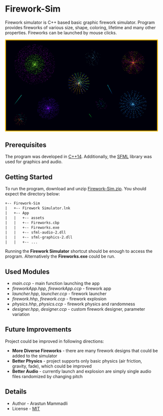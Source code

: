 # Firework-Sim
Firework simulator is C++ based basic graphic firework simulator. Program provides fireworks of various size, shape, coloring, lifetime and many other properties. Fireworks can be launched by mouse clicks.

<p align="center">
  <img src="demo/demo.png"></img>
</p>


## Prerequisites
The program was developed in [C++14](https://en.cppreference.com/w/cpp/14). Additionally, the [SFML](https://www.sfml-dev.org/) library was used for graphics and audio.


## Getting Started
To run the program, download and unzip [Firework-Sim.zip](Firework-Sim.zip). You should expect the directory below:

```
+-- Firework-Sim
|   +-- Firework Simulator.lnk
|   +-- App
|   |   +-- assets
|   |   +-- Fireworks.cbp
|   |   +-- Fireworks.exe
|   |   +-- sfml-audio-2.dll
|   |   +-- sfml-graphics-2.dll
|   |   +-- ...
```

Running the **Firework Simulator** shortcut should be enough to access the program. Alternatively the **Fireworks.exe** could be run.


## Used Modules
- *main.ccp* - main function launching the app
- *fireworkApp.hpp*, *fireworkApp.ccp* - firework app
- *launcher.hpp*, *launcher.ccp* - firework launcher
- *firework.hhp*, *firework.ccp* - firework explosion
- *physics.hhp*, *physics.ccp* - firework physics and randomness
- *designer.hpp*, *designer.ccp* - custom firework designer, parameter variation


## Future Improvements
Project could be improved in following directions:
- **More Diverse Fireworks** - there are many firework designs that could be added to the simulator
- **Better Physics** - project supports only basic physics (air friction, gravity, fade), which could be improved
- **Better Audio** - currently launch and explosion are simply single audio files randomized by changing pitch


## Details
- Author - Arastun Mammadli
- License - [MIT](LICENSE)
